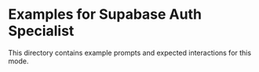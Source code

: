 # Examples for Supabase Auth Specialist

This directory contains example prompts and expected interactions for this mode.